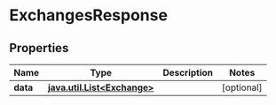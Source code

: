 
# ExchangesResponse

## Properties
Name | Type | Description | Notes
------------ | ------------- | ------------- | -------------
**data** | [**java.util.List&lt;Exchange&gt;**](Exchange.md) |  |  [optional]



